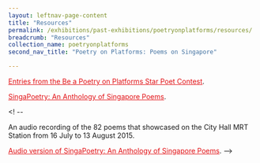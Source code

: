```yaml
---
layout: leftnav-page-content
title: "Resources"
permalink: /exhibitions/past-exhibitions/poetryonplatforms/resources/
breadcrumb: "Resources"
collection_name: poetryonplatforms
second_nav_title: "Poetry on Platforms: Poems on Singapore"

---
```


<a href="https://www.facebook.com/media/set/?set=a.803222086464802.1073741842.219541704832846&type=3" style="color:#E21216;">Entries from the Be a Poetry on Platforms Star Poet Contest</a>.

<a href="http://eresources.nlb.gov.sg/eReads/MobileReads/details?uuid=8d6e0230-6960-4df6-8cf2-93ebc2d538d9" style="color:#E21216;">SingaPoetry: An Anthology of Singapore Poems</a>.

<! --
<p>An audio recording of the 82 poems that showcased on the City Hall MRT Station from 16 July to 13 August 2015.</p>
<a href="http://www.nlb.gov.sg/readsingapore/multimedia/" style="color:#E21216;">Audio version of SingaPoetry: An Anthology of Singapore Poems</a>.
-->
